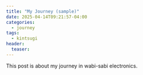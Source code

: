 ```yaml
---
title: "My Journey (sample)"
date: 2025-04-14T09:21:57-04:00
categories:
  - journey
tags:
  - kintsugi
header:
  teaser: 
---
```

This post is about my journey in wabi-sabi electronics.